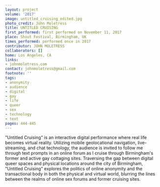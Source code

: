 ```yaml
---
layout: project
volume: '2017'
image: untitled_cruising_edited.jpg
photo_credit: John Moletress
title: UNTITLED CRUISING
first_performed: first performed on November 11, 2017
place: Shout Festival, Birmingham, UK
times_performed: performed once in 2017
contributor: JOHN MOLETRESS
collaborators: []
home: Los Angeles, CA
links:
- johnmoletress.com
contact: johnmoletress@gmail.com
footnote: ''
tags:
- anonymity
- audience
- digital
- gay
- life
- queer
- sex
- technology
- text
pages: 444-445
---
```


"Untitled Cruising" is an interactive digital performance where real life becomes virtual reality. Utilizing mobile geolocational navigation, live-streaming, and chat technology, the audience is invited to follow me through text prompts in an online forum as I cruise through Birmingham's former and active gay cottaging sites. Traversing the gap between digital queer spaces and physical locations around the city of Birmingham, "Untitled Cruising" explores the politics of online anonymity and the transactional body in both the physical and virtual world, blurring the lines between the realms of online sex forums and former cruising sites.
